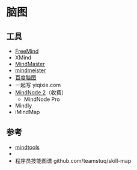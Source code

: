 # 脑图

## 工具

* [FreeMind](http://freemind.sourceforge.net/wiki/index.php/Main_Page)
* XMind
* [MindMaster](https://www.edrawsoft.com/mindmaster/)
* [mindmeister](https://www.mindmeister.com)
* [百度脑图](https://naotu.baidu.com)
* 一起写 yiqixie.com
* [MindNode 2](https://mindnode.com/)（收费）
  - MindNode Pro
* Mindly
* iMindMap

## 参考

* [mindtools](https://www.mindtools.com/)
* [](https://github.com/ssjssh/notes)
* [](https://github.com/TeamStuQ/skill-map)程序员技能图谱  github.com/teamstuq/skill-map
